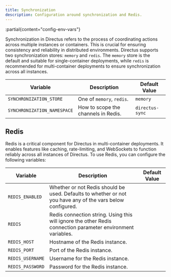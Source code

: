 ```yaml
---
title: Synchronization
description: Configuration around synchronization and Redis.
---
```


:partial{content="config-env-vars"}

Synchronization in Directus refers to the process of coordinating actions across multiple instances or containers. This is crucial for ensuring consistency and reliability in distributed environments. Directus supports two synchronization stores: `memory` and `redis`. The `memory` store is the default and suitable for single-container deployments, while `redis` is recommended for multi-container deployments to ensure synchronization across all instances.

| Variable                    | Description                         | Default Value   |
| --------------------------- | ----------------------------------- | --------------- |
| `SYNCHRONIZATION_STORE`     | One of `memory`, `redis`.           | `memory`        |
| `SYNCHRONIZATION_NAMESPACE` | How to scope the channels in Redis. | `directus-sync` |

## Redis

Redis is a critical component for Directus in multi-container deployments. It enables features like caching, rate-limiting, and WebSockets to function reliably across all instances of Directus. To use Redis, you can configure the following variables:

| Variable         | Description                                                                                                 | Default Value |
| ---------------- | ----------------------------------------------------------------------------------------------------------- | ------------- |
| `REDIS_ENABLED`  | Whether or not Redis should be used. Defaults to whether or not you have any of the vars below configured.  |               |
| `REDIS`          | Redis connection string. Using this will ignore the other Redis connection parameter environment variables. |               |
| `REDIS_HOST`     | Hostname of the Redis instance.                                                                             |               |
| `REDIS_PORT`     | Port of the Redis instance.                                                                                 |               |
| `REDIS_USERNAME` | Username for the Redis instance.                                                                            |               |
| `REDIS_PASSWORD` | Password for the Redis instance.                                                                            |               |
